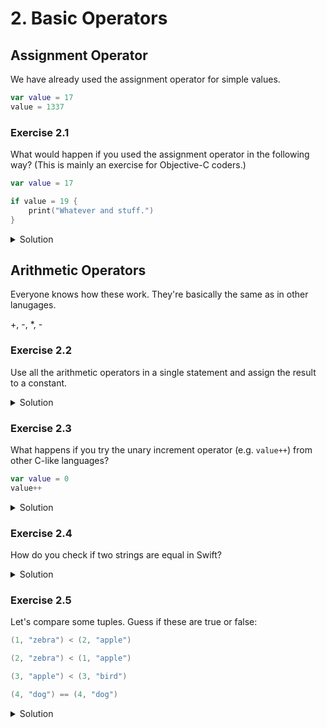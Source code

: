 
# 2. Basic Operators

## Assignment Operator

We have already used the assignment operator for simple values.

```Swift
var value = 17
value = 1337
```

### Exercise 2.1

What would happen if you used the assignment operator in the following way? (This is mainly an exercise for Objective-C coders.)

```Swift
var value = 17

if value = 19 {
    print("Whatever and stuff.")
}
```

<details>
<summary>Solution</summary>
It wouldn't compile, because the assignment operator does not result in a value, unlike in other languages, such as C and Objective-C.

This means that you also cannot "chain" assignments such as the following in Swift:
```Swift
var a: Int
var b: Int

a = b = 17
```

You'd get the following compiler error, where () means Void, or no value.

```
ERROR at line 12, col 7: cannot assign value of type '()' to type 'Int'
a = b = 17
    ~~^~~~
```
</details>

## Arithmetic Operators

Everyone knows how these work. They're basically the same as in other lanugages.

+, -, *, -

### Exercise 2.2

Use all the arithmetic operators in a single statement and assign the result to a constant.

<details>
<summary>Solution</summary>
```Swift
// Example
let result = 1 + 2 * 5 / 3 - 1337

print(result)
```
</details>

### Exercise 2.3

Append the string "Larionov" to the end of the string "Igor " and assign the resulting string to a constant. 

<details>
<summary>Solution</summary>
```Swift
let name = "Igor " + "Larionov"
print(name)
```
</details>

### Exercise 2.3

What happens if you try the unary increment operator (e.g. `value++`) from other C-like languages?

```Swift
var value = 0
value++
```
<details>
<summary>Solution</summary>
It doesn't compile, because ++ was removed in Swift 3. ++ and -- were somewhat error prone and had weird semantics that compiler people in general don't like. You will have to do this instead:
```Swift
var value = 0
value += 1
```
</details>

### Exercise 2.4

How do you check if two strings are equal in Swift?

<details>
<summary>Solution</summary>
Unlike in Objective-C or C, you can use the equality operator `==`.
```Swift
let value = "banana"
print("banana" == value)
```
</details>

### Exercise 2.5

Let's compare some tuples. Guess if these are true or false:

```Swift
(1, "zebra") < (2, "apple")

(2, "zebra") < (1, "apple")

(3, "apple") < (3, "bird")

(4, "dog") == (4, "dog")
```

<details>
<summary>Solution</summary>
```Swift
(1, "zebra") < (2, "apple") // true

(2, "zebra") < (1, "apple") // false

(3, "apple") < (3, "bird") // true

(4, "dog") == (4, "dog") // true

(4, "dog") == (4, "cat") // false

```
</details>

## Ternary Conditional Operator

### Exercise 2.6

Use the ternary conditional operator to assign the correct number of days in a year to the constant `daysInYear` depending on the value of `leapYear`.

```Swift
var leapYear = true
```


<details>
<summary>Solution</summary>
```Swift
var leapYear = true
var daysInYear = leapYear ? 366 : 365
```
</details>

## Nil-Coalescing Operator

Coalescing is not the easiest word to spell. You could think of it as the default operator, I guess.

### Exercise 2.7

Use the nil-coalesing operator `??` to provide a fallback value if a value to the optional variable `name` has not been provided.

```Swift
// The first name is optional in this example.
var firstName: String? = nil

// The last name is however not optional.
var lastName: String = "Jones"

// Use ?? operator here to provide a fallback value,
// if no first name has been provided.
// For example, the default value could be "Dr.",
// because this code is to be used at a medical conference.
var name: String = firstName

name += " " + lastName

print(name)
```

<details>
<summary>Solution</summary>
```Swift
var firstName: String? = nil
var lastName: String = "Jones"

var name: String = firstName ?? "Dr."
name += " " + lastName

print(name)
```
</details>

### Exercise TEMPLATE

Placeholder text.

<details>
<summary>Solution</summary>
```Swift

```
</details>
